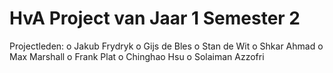 # HvA Project van Jaar 1 Semester 2

Projectleden:
o Jakub Frydryk
o Gijs de Bles
o Stan de Wit
o Shkar Ahmad
o Max Marshall
o Frank Plat
o Chinghao Hsu
o Solaiman Azzofri